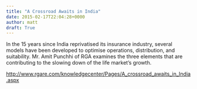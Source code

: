 ```yaml
---
title: "A Crossroad Awaits in India"
date: 2015-02-17T22:04:28+0000
author: matt
draft: True
---
```

​In the 15 years since India reprivatised its insurance industry, several models have been developed to optimise operations, distribution, and suitability. Mr. Amit Punchhi of RGA examines the three elements that are contributing to the slowing down of the life market’s growth.

http://www.rgare.com/knowledgecenter/Pages/A_crossroad_awaits_in_India.aspx
